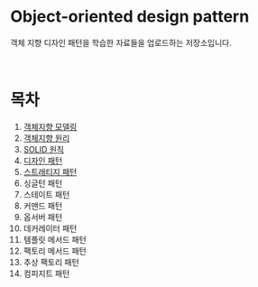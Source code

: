 # Object-oriented design pattern

객체 지향 디자인 패턴을 학습한 자료들을 업로드하는 저장소입니다.

</br>

# 목차

1. [객체지향 모델링](https://github.com/LeeSM0518/design-pattern/tree/master/src/object_oriented_modeling)
2. [객체지향 원리](https://github.com/LeeSM0518/design-pattern/tree/master/src/object_oriented_principle)
3. [SOLID 원칙](https://github.com/LeeSM0518/design-pattern/tree/master/src/solid_rule)
4. [디자인 패턴](https://github.com/LeeSM0518/design-pattern/tree/master/src/design_pattern)
5. [스트래티지 패턴](https://github.com/LeeSM0518/design-pattern/tree/master/src/strategy_pattern)
6. 싱글턴 패턴
7. 스테이트 패턴
8. 커맨드 패턴
9. 옵서버 패턴
10. 데커레이터 패턴
11. 템플릿 메서드 패턴
12. 팩토리 메서드 패턴
13. 추상 팩토리 패턴
14. 컴피지트 패턴
